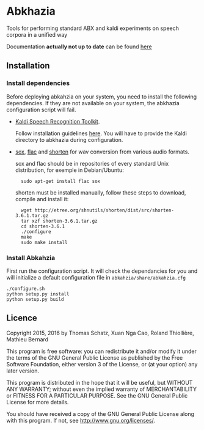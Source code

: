 # Abkhazia

Tools for performing standard ABX and kaldi experiments on speech
corpora in a unified way

Documentation **actually not up to date** can be found
[here](https://github.com/bootphon/abkhazia/wiki)


## Installation

### Install dependencies

Before deploying abkahzia on your system, you need to install the
following dependencies. If they are not available on your system, the
abkhazia configuration script will fail.

* [Kaldi Speech Recognition Toolkit](http://kaldi-asr.org).

	Follow installation guidelines
    [here](http://kaldi-asr.org/doc/install.html). You will have to
    provide the Kaldi directory to abkhazia during configuration.

* [sox](http://sox.sourceforge.net), [flac](http://xiph.org/flac) and
  [shorten](http://etree.org/shnutils/shorten) for wav conversion from
  various audio formats.

	sox and flac should be in repositories of every standard Unix
    distribution, for exemple in Debian/Ubuntu:

    	sudo apt-get install flac sox

   	shorten must be installed manually, follow these steps to
       download, compile and install it:

    	wget http://etree.org/shnutils/shorten/dist/src/shorten-3.6.1.tar.gz
   		tar xzf shorten-3.6.1.tar.gz
   		cd shorten-3.6.1
   		./configure
   		make
   		sudo make install


### Install Abkahzia

First run the configuration script. It will check the dependancies for
you and will initialize a default configuration file in
`abkahzia/share/abkahzia.cfg`

    ./configure.sh
    python setup.py install
    python setup.py build


## Licence

Copyright 2015, 2016 by Thomas Schatz, Xuan Nga Cao, Roland Thiollière, Mathieu Bernard

This program is free software: you can redistribute it and/or modify
it under the terms of the GNU General Public License as published by
the Free Software Foundation, either version 3 of the License, or
(at your option) any later version.

This program is distributed in the hope that it will be useful,
but WITHOUT ANY WARRANTY; without even the implied warranty of
MERCHANTABILITY or FITNESS FOR A PARTICULAR PURPOSE.  See the
GNU General Public License for more details.

You should have received a copy of the GNU General Public License
along with this program.  If not, see <http://www.gnu.org/licenses/>.
